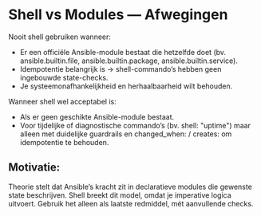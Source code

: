 # Shell vs Modules — Afwegingen

Nooit shell gebruiken wanneer:
* Er een officiële Ansible-module bestaat die hetzelfde doet (bv. ansible.builtin.file, ansible.builtin.package, ansible.builtin.service).
* Idempotentie belangrijk is → shell-commando’s hebben geen ingebouwde state-checks.
* Je systeemonafhankelijkheid en herhaalbaarheid wilt behouden.

Wanneer shell wel acceptabel is:
* Als er geen geschikte Ansible-module bestaat.
* Voor tijdelijke of diagnostische commando’s (bv. shell: "uptime") maar alleen met duidelijke guardrails en changed_when: / creates: om idempotentie te behouden.

## Motivatie:
Theorie stelt dat Ansible’s kracht zit in declaratieve modules die gewenste state beschrijven. Shell breekt dit model, omdat je imperative logica uitvoert. Gebruik het alleen als laatste redmiddel, mét aanvullende checks.